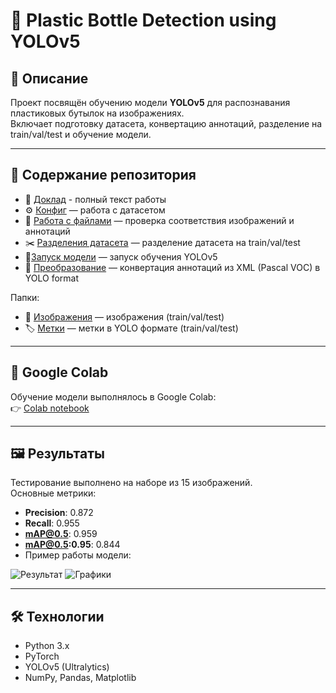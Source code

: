 # 🍼 Plastic Bottle Detection using YOLOv5

## 📌 Описание
Проект посвящён обучению модели **YOLOv5** для распознавания пластиковых бутылок на изображениях.  
Включает подготовку датасета, конвертацию аннотаций, разделение на train/val/test и обучение модели.  

---

## 📂 Содержание репозитория
- 📝 [Доклад](https://github.com/AmicumTuum/PortfolioNR/blob/main/Python/%D0%9D%D0%B5%D0%B9%D1%80%D0%BE%D1%81%D0%B5%D1%82%D1%8C%20%D0%A0%D0%B0%D1%81%D0%BF%D0%BE%D0%B7%D0%BD%D0%B0%D0%B2%D0%B0%D0%BD%D0%B8%D0%B5%20%D0%B1%D1%83%D1%82%D1%8B%D0%BB%D0%BE%D0%BA/%D0%A0%D0%B0%D1%81%D0%BF%D0%BE%D0%B7%D0%BD%D0%B0%D0%B2%D0%B0%D0%BD%D0%B8%D0%B5%20%D0%BF%D0%BB%D0%B0%D1%81%D1%82%D0%B8%D0%BA%D0%BE%D0%B2%D1%8B%D1%85%20%D0%B1%D1%83%D1%82%D1%8B%D0%BB%D0%BE%D0%BA.pdf) - полный текст работы
- ⚙️ [Конфиг](https://github.com/AmicumTuum/PortfolioNR/blob/main/Python/%D0%9D%D0%B5%D0%B9%D1%80%D0%BE%D1%81%D0%B5%D1%82%D1%8C%20%D0%A0%D0%B0%D1%81%D0%BF%D0%BE%D0%B7%D0%BD%D0%B0%D0%B2%D0%B0%D0%BD%D0%B8%D0%B5%20%D0%B1%D1%83%D1%82%D1%8B%D0%BB%D0%BE%D0%BA/intelec/dataset.py) — работа с датасетом  
- 🔗 [Работа с файлами](https://github.com/AmicumTuum/PortfolioNR/blob/main/Python/%D0%9D%D0%B5%D0%B9%D1%80%D0%BE%D1%81%D0%B5%D1%82%D1%8C%20%D0%A0%D0%B0%D1%81%D0%BF%D0%BE%D0%B7%D0%BD%D0%B0%D0%B2%D0%B0%D0%BD%D0%B8%D0%B5%20%D0%B1%D1%83%D1%82%D1%8B%D0%BB%D0%BE%D0%BA/intelec/sharing.py) — проверка соответствия изображений и аннотаций
- ✂️ [Разделения датасета](https://github.com/AmicumTuum/PortfolioNR/blob/main/Python/%D0%9D%D0%B5%D0%B9%D1%80%D0%BE%D1%81%D0%B5%D1%82%D1%8C%20%D0%A0%D0%B0%D1%81%D0%BF%D0%BE%D0%B7%D0%BD%D0%B0%D0%B2%D0%B0%D0%BD%D0%B8%D0%B5%20%D0%B1%D1%83%D1%82%D1%8B%D0%BB%D0%BE%D0%BA/intelec/split.py) — разделение датасета на train/val/test  
- 🤖[Запуск модели](https://github.com/AmicumTuum/PortfolioNR/blob/main/Python/%D0%9D%D0%B5%D0%B9%D1%80%D0%BE%D1%81%D0%B5%D1%82%D1%8C%20%D0%A0%D0%B0%D1%81%D0%BF%D0%BE%D0%B7%D0%BD%D0%B0%D0%B2%D0%B0%D0%BD%D0%B8%D0%B5%20%D0%B1%D1%83%D1%82%D1%8B%D0%BB%D0%BE%D0%BA/intelec/training.py) — запуск обучения YOLOv5  
- 🔄 [Преобразование](https://github.com/AmicumTuum/PortfolioNR/blob/main/Python/%D0%9D%D0%B5%D0%B9%D1%80%D0%BE%D1%81%D0%B5%D1%82%D1%8C%20%D0%A0%D0%B0%D1%81%D0%BF%D0%BE%D0%B7%D0%BD%D0%B0%D0%B2%D0%B0%D0%BD%D0%B8%D0%B5%20%D0%B1%D1%83%D1%82%D1%8B%D0%BB%D0%BE%D0%BA/intelec/xmltotxt.py) — конвертация аннотаций из XML (Pascal VOC) в YOLO format  

Папки:
- 📂 [Изображения](https://github.com/AmicumTuum/PortfolioNR/tree/main/Python/%D0%9D%D0%B5%D0%B9%D1%80%D0%BE%D1%81%D0%B5%D1%82%D1%8C%20%D0%A0%D0%B0%D1%81%D0%BF%D0%BE%D0%B7%D0%BD%D0%B0%D0%B2%D0%B0%D0%BD%D0%B8%D0%B5%20%D0%B1%D1%83%D1%82%D1%8B%D0%BB%D0%BE%D0%BA/intelec/images) — изображения (train/val/test)  
- 🏷️ [Метки](https://github.com/AmicumTuum/PortfolioNR/tree/main/Python/%D0%9D%D0%B5%D0%B9%D1%80%D0%BE%D1%81%D0%B5%D1%82%D1%8C%20%D0%A0%D0%B0%D1%81%D0%BF%D0%BE%D0%B7%D0%BD%D0%B0%D0%B2%D0%B0%D0%BD%D0%B8%D0%B5%20%D0%B1%D1%83%D1%82%D1%8B%D0%BB%D0%BE%D0%BA/intelec/labels) — метки в YOLO формате (train/val/test)  

---

## 🔗 Google Colab
Обучение модели выполнялось в Google Colab:  
👉 [Colab notebook](https://colab.research.google.com/drive/1VkBarp7KPXAgJtIbPtH7lf4VGlEbJ0Up?usp=sharing)

---

## 🖼️ Результаты
Тестирование выполнено на наборе из 15 изображений.  
Основные метрики:  
- **Precision**: 0.872  
- **Recall**: 0.955  
- **mAP@0.5**: 0.959  
- **mAP@0.5:0.95**: 0.844  
- Пример работы модели:  

![Результат](https://i.imgur.com/bucuYVn.jpeg)
![Графики](https://i.imgur.com/gSKF4Re.png)

---

## 🛠 Технологии
- Python 3.x  
- PyTorch  
- YOLOv5 (Ultralytics)  
- NumPy, Pandas, Matplotlib  
